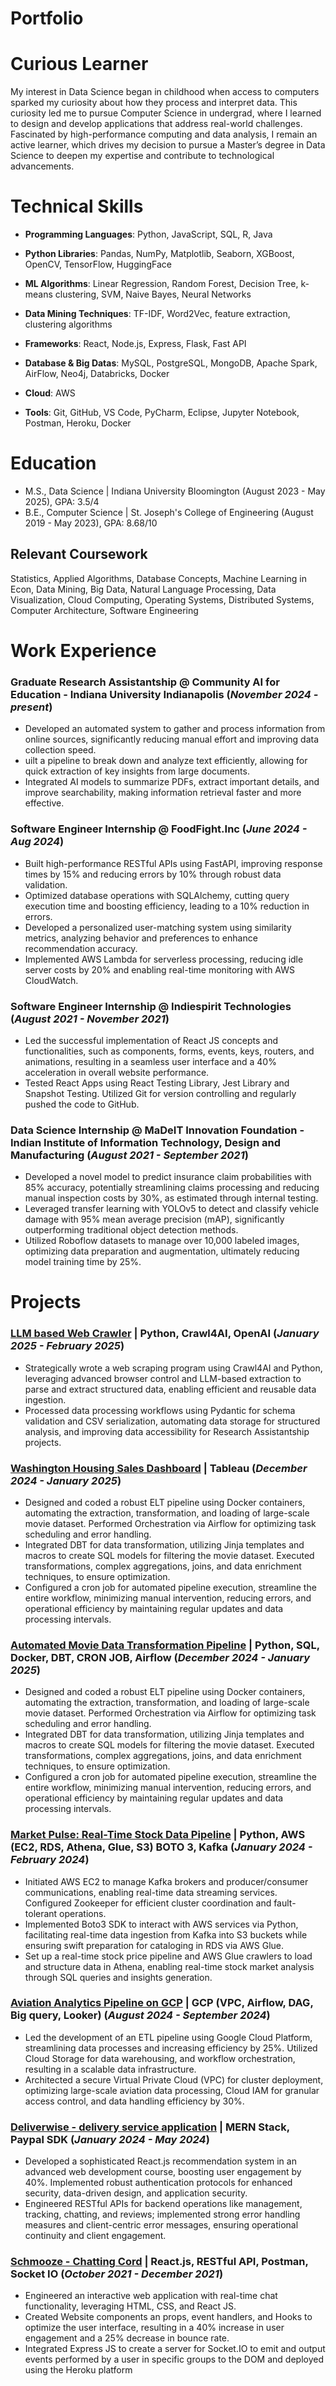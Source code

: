 # Portfolio
# Curious Learner
My interest in Data Science began in childhood when access to computers sparked my curiosity about how they process and interpret data. This curiosity led me to pursue Computer Science in undergrad, where I learned to design and develop applications that address real-world challenges. Fascinated by high-performance computing and data analysis, I remain an active learner, which drives my decision to pursue a Master’s degree in Data Science to deepen my expertise and contribute to technological advancements.

# Technical Skills

- **Programming Languages**: Python, JavaScript, SQL, R, Java

- **Python Libraries**: Pandas, NumPy, Matplotlib, Seaborn, XGBoost, OpenCV, TensorFlow, HuggingFace

- **ML Algorithms**: Linear Regression, Random Forest, Decision Tree, k-means clustering, SVM, Naive Bayes, Neural Networks

- **Data Mining Techniques**: TF-IDF, Word2Vec, feature extraction, clustering algorithms

- **Frameworks**: React, Node.js, Express, Flask, Fast API

- **Database & Big Datas**: MySQL, PostgreSQL, MongoDB, Apache Spark, AirFlow, Neo4j, Databricks, Docker

- **Cloud**: AWS

- **Tools**: Git, GitHub, VS Code, PyCharm, Eclipse, Jupyter Notebook, Postman, Heroku, Docker


# Education
- M.S., Data Science | Indiana University Bloomington (August 2023 - May 2025), GPA: 3.5/4											       		
- B.E., Computer Science | St. Joseph's College of Engineering (August 2019 - May 2023), GPA: 8.68/10

## Relevant Coursework
Statistics, Applied Algorithms, Database Concepts, Machine Learning in Econ, Data Mining, Big Data, Natural Language Processing, Data Visualization, Cloud Computing, Operating Systems, Distributed Systems, Computer Architecture, Software Engineering

# Work Experience
### **Graduate Research Assistantship @ Community AI for Education - Indiana University Indianapolis  (_November 2024 - present_)**
- Developed an automated system to gather and process information from online sources, significantly reducing manual effort and improving data collection speed.
- uilt a pipeline to break down and analyze text efficiently, allowing for quick extraction of key insights from large documents.
- Integrated AI models to summarize PDFs, extract important details, and improve searchability, making information retrieval faster and more effective.

### **Software Engineer Internship @ FoodFight.Inc (_June 2024 - Aug 2024_)**
- Built high-performance RESTful APIs using FastAPI, improving response times by 15% and reducing errors by 10% through robust data validation.
- Optimized database operations with SQLAlchemy, cutting query execution time and boosting efficiency, leading to a 10% reduction in errors.
- Developed a personalized user-matching system using similarity metrics, analyzing behavior and preferences to enhance recommendation accuracy.
- Implemented AWS Lambda for serverless processing, reducing idle server costs by 20% and enabling real-time monitoring with AWS CloudWatch.

### **Software Engineer Internship @ Indiespirit Technologies (_August 2021 - November 2021_)**
- Led the successful implementation of React JS concepts and functionalities, such as components, forms, events, keys, routers, and animations, resulting in a seamless user interface and a 40% acceleration in overall website performance.
- Tested React Apps using React Testing Library, Jest Library and Snapshot Testing. Utilized Git for version controlling and regularly pushed the code to GitHub.

### **Data Science Internship @ MaDeIT Innovation Foundation - Indian Institute of Information Technology, Design and Manufacturing  (_August 2021 - September 2021_)**
- Developed a novel model to predict insurance claim probabilities with 85% accuracy, potentially streamlining claims processing and reducing manual inspection costs by 30%, as estimated through internal testing.
- Leveraged transfer learning with YOLOv5 to detect and classify vehicle damage with 95% mean average precision (mAP), significantly outperforming traditional object detection methods.
- Utilized Roboflow datasets to manage over 10,000 labeled images, optimizing data preparation and augmentation, ultimately reducing model training time by 25%.


# Projects
### **[LLM based Web Crawler](https://github.com/KirthivasanPN-hash/Data_engineering/tree/main/AI_web_crawler) | Python, Crawl4AI, OpenAI (_January 2025 - February 2025_)**
- Strategically wrote a web scraping program using Crawl4AI and Python, leveraging advanced browser control and LLM-based extraction to parse and extract structured data, enabling efficient and reusable data ingestion.
- Processed data processing workflows using Pydantic for schema validation and CSV serialization, automating data storage for structured analysis, and improving data accessibility for Research Assistantship projects.

### **[Washington Housing Sales Dashboard](https://public.tableau.com/views/WashingtonHousingPrices/Washington_Housing_Prices?:language=en-US&:sid=&:redirect=auth&:display_count=n&:origin=viz_share_link) | Tableau (_December 2024 - January 2025_)**
- Designed and coded a robust ELT pipeline using Docker containers, automating the extraction, transformation, and loading of large-scale movie dataset. Performed Orchestration via Airflow for optimizing task scheduling and error handling.
- Integrated DBT for data transformation, utilizing Jinja templates and macros to create SQL models for filtering the movie dataset. Executed transformations, complex aggregations, joins, and data enrichment techniques, to ensure optimization.
- Configured a cron job for automated pipeline execution, streamline the entire workflow, minimizing manual intervention, reducing errors, and operational efficiency by maintaining regular updates and data processing intervals.

### **[Automated Movie Data Transformation Pipeline](https://github.com/KirthivasanPN-hash/Data_engineering) | Python, SQL, Docker, DBT, CRON JOB, Airflow (_December 2024 - January 2025_)**
- Designed and coded a robust ELT pipeline using Docker containers, automating the extraction, transformation, and loading of large-scale movie dataset. Performed Orchestration via Airflow for optimizing task scheduling and error handling.
- Integrated DBT for data transformation, utilizing Jinja templates and macros to create SQL models for filtering the movie dataset. Executed transformations, complex aggregations, joins, and data enrichment techniques, to ensure optimization.
- Configured a cron job for automated pipeline execution, streamline the entire workflow, minimizing manual intervention, reducing errors, and operational efficiency by maintaining regular updates and data processing intervals.

### **[Market Pulse: Real-Time Stock Data Pipeline](https://github.com/KirthivasanPN-hash/Data_engineering) | Python, AWS (EC2, RDS, Athena, Glue, S3) BOTO 3, Kafka (_January 2024 - February 2024_)**
- Initiated AWS EC2 to manage Kafka brokers and producer/consumer communications, enabling real-time data streaming services. Configured Zookeeper for efficient cluster coordination and fault-tolerant operations.
- Implemented Boto3 SDK to interact with AWS services via Python, facilitating real-time data ingestion from Kafka into S3 buckets while ensuring swift preparation for cataloging in RDS via AWS Glue.
- Set up a real-time stock price pipeline and AWS Glue crawlers to load and structure data in Athena, enabling real-time stock market analysis through SQL queries and insights generation.
  
### **[Aviation Analytics Pipeline on GCP](https://github.com/KirthivasanPN-hash/Data_engineering/tree/main/Flight_ticket_ETL) | GCP (VPC, Airflow, DAG, Big query, Looker) (_August 2024 - September 2024_)**
- Led the development of an ETL pipeline using Google Cloud Platform, streamlining data processes and increasing efficiency by 25%. Utilized Cloud Storage for data warehousing, and workflow orchestration, resulting in a scalable data infrastructure.
- Architected a secure Virtual Private Cloud (VPC) for cluster deployment, optimizing large-scale aviation data processing, Cloud IAM for granular access control, and data handling efficiency by 30%.

### **[Deliverwise - delivery service application](https://github.com/rohit2905/CSCI_P565_Team4_Backend) | MERN Stack, Paypal SDK (_January 2024 - May 2024_)**
- Developed a sophisticated React.js recommendation system in an advanced web development course, boosting user engagement by 40%. Implemented robust authentication protocols for enhanced security, data-driven design, and application security.
- Engineered RESTful APIs for backend operations like management, tracking, chatting, and reviews; implemented strong error handling measures and client-centric error messages, ensuring operational continuity and client engagement.

### **[Schmooze - Chatting Cord](https://github.com/KirthivasanPN-hash/Schmooze-ChattingCord) | React.js, RESTful API, Postman, Socket IO (_October 2021 - December 2021_)**
- Engineered an interactive web application with real-time chat functionality, leveraging HTML, CSS, and React JS.
- Created Website components an props, event handlers, and Hooks to optimize the user interface, resulting in a 40% increase
in user engagement and a 25% decrease in bounce rate.
- Integrated Express JS to create a server for Socket.IO to emit and output events performed by a user in specific groups to the
DOM and deployed using the Heroku platform
